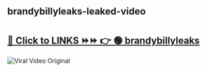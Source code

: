 
 ## brandybillyleaks-leaked-video 

# <h2><a href="https://clipsfans.com/brandybillyleaks&ref=git">🔗 Click to LINKS ⏩⏩ 👉 🟢 brandybillyleaks </a></h2>

<a href="https://clipsfans.com/brandybillyleaks&ref=git" rel="nofollow" data-target="animated-image.originalLink"><img src="https://i.ibb.co.com/xMMVF88/686577567.gif" alt="Viral Video Original" style="max-width: 100%; display: inline-block;" data-target="animated-image.originalImage"></a>
